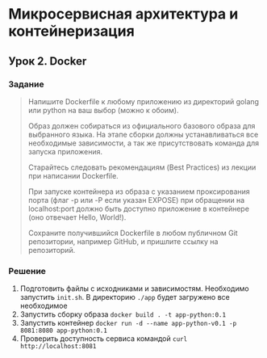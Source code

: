 # Микросервисная архитектура и контейнеризация
## Урок 2. Docker
### Задание
> Напишите Dockerfile к любому приложению из директорий golang или python на ваш выбор (можно к обоим).
> 
> Образ должен собираться из официального базового образа для выбранного языка. На этапе сборки должны устанавливаться все необходимые зависимости, а так же присутствовать команда для запуска приложения.
> 
> Старайтесь следовать рекомендациям (Best Practices) из лекции при написании Dockerfile.
> 
> При запуске контейнера из образа с указанием проксирования порта (флаг -p или -P если указан EXPOSE) при обращении на localhost:port должно быть доступно приложение в контейнере (оно отвечает Hello, World!).
> 
> Сохраните получившийся Dockerfile в любом публичном Git репозитории, например GitHub, и пришлите ссылку на репозиторий.

### Решение
1. Подготовить файлы с исходниками и зависимостям. Необходимо запустить `init.sh`. В директорию `./app` будет загружено все необходимое
2. Запустить сборку образа `docker build . -t app-python:0.1`
3. Запустить контейнер `docker run -d --name app-python-v0.1 -p 8081:8080 app-python:0.1`
4. Проверить доступность сервиса командой `curl http://localhost:8081`
